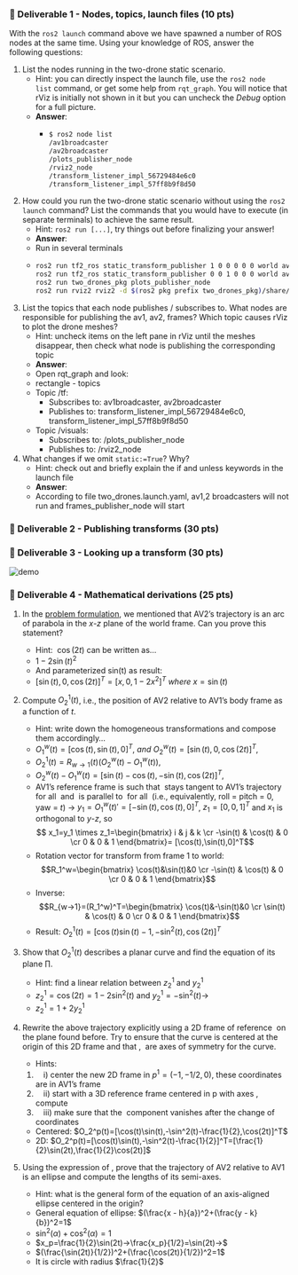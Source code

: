 
### 📨 Deliverable 1 - Nodes, topics, launch files (10 pts)

With the `ros2 launch` command above we have spawned a number of ROS nodes at the same time. Using your knowledge of ROS, answer the following questions:

1. List the nodes running in the two-drone static scenario.
    - Hint: you can directly inspect the launch file, use the `ros2 node list` command, or get some help from `rqt_graph`. You will notice that rViz is initially not shown in it but you can uncheck the _Debug_ option for a full picture.
    - **Answer**:
	    - ```bash
	      $ ros2 node list
	      /av1broadcaster
	      /av2broadcaster
	      /plots_publisher_node
	      /rviz2_node
	      /transform_listener_impl_56729484e6c0
	      /transform_listener_impl_57ff8b9f8d50
	      ```
2. How could you run the two-drone static scenario without using the `ros2 launch` command? List the commands that you would have to execute (in separate terminals) to achieve the same result.
    - Hint: `ros2 run [...]`, try things out before finalizing your answer!
    - **Answer**:
    - Run in several terminals
    - ```bash
      ros2 run tf2_ros static_transform_publisher 1 0 0 0 0 0 world av1
      ros2 run tf2_ros static_transform_publisher 0 0 1 0 0 0 world av2
      ros2 run two_drones_pkg plots_publisher_node
      ros2 run rviz2 rviz2 -d $(ros2 pkg prefix two_drones_pkg)/share/two_drones_pkg/config/default.rviz
      ```
3. List the topics that each node publishes / subscribes to. What nodes are responsible for publishing the av1, av2, frames? Which topic causes rViz to plot the drone meshes?
    - Hint: uncheck items on the left pane in rViz until the meshes disappear, then check what node is publishing the corresponding topic
    - **Answer**:
    - Open rqt_graph and look:
    - rectangle - topics
    - Topic /tf:
	    - Subscribes to: av1broadcaster, av2broadcaster
	    - Publishes to: transform_listener_impl_56729484e6c0, transform_listener_impl_57ff8b9f8d50
	- Topic /visuals:
		- Subscribes to: /plots_publisher_node
		- Publishes to: /rviz2_node
4. What changes if we omit `static:=True`? Why?
    - Hint: check out and briefly explain the if and unless keywords in the launch file
    - **Answer**:
    - According to file two_drones.launch.yaml, av1,2 broadcasters will not run and frames_publisher_node will start

### 📨 Deliverable 2 - Publishing transforms (30 pts)
### 📨 Deliverable 3 - Looking up a transform (30 pts)
![demo](lab2_demo.gif)

### 📨 Deliverable 4 - Mathematical derivations (25 pts)

1. In the [problem formulation](https://vnav.mit.edu/labs/lab2/exercises.html#problem-formulation), we mentioned that AV2’s trajectory is an arc of parabola in the $x$-$z$ plane of the world frame. Can you prove this statement?
    - Hint:  $\cos(2t)$ can be written as…
    - $1-2\sin(t)^2$
    - And parameterized sin(t) as result:
    - $[\sin(t),0,\cos(2t)]^T = [x,0,1-2x^2]^T~where~x=\sin(t)$
2. Compute $O^1_2(t)$, i.e., the position of AV2 relative to AV1’s body frame as a function of $t$.
    - Hint: write down the homogeneous transformations and compose them accordingly…
    - $O^w_1(t)=[\cos(t),\sin(t),0]^T,~and$ $O^w_2(t)=[\sin(t),0,\cos(2t)]^T,$
    - $O_2^1​(t)=R_{w→1}​(t)(O_2^w​(t)−O_1^w​(t)),$
    - $O_2^w​(t)−O_1^w​(t)=[\sin(t)-\cos(t),-\sin(t),\cos(2t)]^T,$
    - AV1’s reference frame is such that  stays tangent to AV1’s trajectory for all  and  is parallel to  for all  (i.e., equivalently, roll = pitch = 0, yaw = $t$) $→$ $y_1=O_1^w(t)'=[-\sin(t),\cos(t),0]^T$, $z_1=[0,0,1]^T$ and $x_1$ is orthogonal to $y$-$z$, so $$ x_1=y_1 \times z_1=\begin{bmatrix}
i & j & k \cr
-\sin(t) & \cos(t) & 0 \cr
0 & 0 & 1
\end{bmatrix}=
[\cos(t),\sin(t),0]^T$$
    - Rotation vector for transform from frame 1 to world: $$R_1^w=\begin{bmatrix}
\cos(t)&\sin(t)&0 \cr
-\sin(t) & \cos(t) & 0 \cr
0 & 0 & 1
\end{bmatrix}$$
    - Inverse: $$R_{w→1}​=(R_1^w)^T=\begin{bmatrix}
\cos(t)&-\sin(t)&0 \cr
\sin(t) & \cos(t) & 0 \cr
0 & 0 & 1
\end{bmatrix}$$
	- Result: $O_2^1​(t)=[\cos(t)\sin(t)-1,-\sin^2(t),\cos(2t)]^T$

3. Show that $O^1_2(t)$ describes a planar curve and find the equation of its plane $\prod$.
    - Hint: find a linear relation between $z_2^1$ and $y_2^1$
    - $z_2^1=\cos(2t)=1-2\sin^2(t)$ and $y_2^1=-\sin^2(t)→$
    - $z_2^1=1+2y_2^1$
4. Rewrite the above trajectory explicitly using a 2D frame of reference  on the plane found before. Try to ensure that the curve is centered at the origin of this 2D frame and that ,  are axes of symmetry for the curve.
    
    - Hints:
    
    1.  i) center the new 2D frame in $p^1=(-1,-1/2,0)$, these coordinates are in AV1’s frame
    2.  ii) start with a 3D reference frame centered in p with axes , compute 
    3.  iii) make sure that the  component vanishes after the change of coordinates
	- Centered: $O_2^p​(t)=[\cos(t)\sin(t),-\sin^2(t)-\frac{1}{2},\cos(2t)]^T$
	- 2D: $O_2^p​(t)=[\cos(t)\sin(t),-\sin^2(t)-\frac{1}{2}]^T=[\frac{1}{2}\sin(2t),\frac{1}{2}\cos(2t)]$
5. Using the expression of , prove that the trajectory of AV2 relative to AV1 is an ellipse and compute the lengths of its semi-axes.
    - Hint: what is the general form of the equation of an axis-aligned ellipse centered in the origin?
    - General equation of ellipse: $(\frac{x - h}{a})^2+(\frac{y - k}{b})^2=1$
    - $\sin^2(\alpha)+\cos^2(\alpha)=1$
    - $x_p=\frac{1}{2}\sin(2t)→\frac{x_p}{1/2}=\sin(2t)→$
    - $(\frac{\sin(2t)}{1/2})^2+(\frac{\cos(2t)}{1/2})^2=1$
    - It is circle with radius $\frac{1}{2}$
